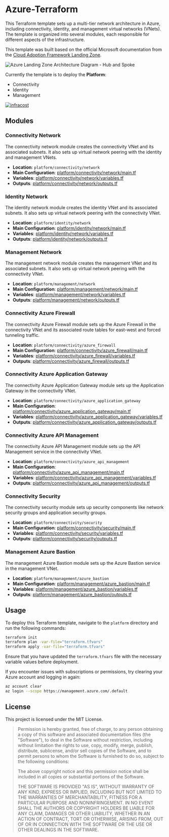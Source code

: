 # Azure-Terraform

This Terraform template sets up a multi-tier network architecture in Azure, including connectivity, identity, and management virtual networks (VNets). The template is organized into several modules, each responsible for different aspects of the infrastructure.

This template was built based on the official Microsoft documentation from the [Cloud Adoption Framework Landing Zone](https://learn.microsoft.com/en-us/azure/cloud-adoption-framework/ready/landing-zone/).

![Azure Landing Zone Architecture Diagram - Hub and Spoke](https://learn.microsoft.com/en-us/azure/cloud-adoption-framework/ready/enterprise-scale/media/azure-landing-zone-architecture-diagram-hub-spoke.svg)

Currently the template is to deploy the **Platform**:
- Connectivity
- Identity
- Management

[![infracost](https://img.shields.io/endpoint?url=https://dashboard.api.infracost.io/shields/json/cd540923-250e-4288-b92c-f23ea45c6718/repos/f89bf2d5-6437-445c-b152-772cb2f9667e/branch/35914b04-0b0e-471e-b0e7-91a510cc893a)](https://dashboard.infracost.io/org/sarmadjari/repos/f89bf2d5-6437-445c-b152-772cb2f9667e?tab=settings)
## Modules

### Connectivity Network

The connectivity network module creates the connectivity VNet and its associated subnets. It also sets up virtual network peering with the identity and management VNets.

- **Location**: `platform/connectivity/network`
- **Main Configuration**: [platform/connectivity/network/main.tf](platform/connectivity/network/main.tf)
- **Variables**: [platform/connectivity/network/variables.tf](platform/connectivity/network/variables.tf)
- **Outputs**: [platform/connectivity/network/outputs.tf](platform/connectivity/network/outputs.tf)

### Identity Network

The identity network module creates the identity VNet and its associated subnets. It also sets up virtual network peering with the connectivity VNet.

- **Location**: `platform/identity/network`
- **Main Configuration**: [platform/identity/network/main.tf](platform/identity/network/main.tf)
- **Variables**: [platform/identity/network/variables.tf](platform/identity/network/variables.tf)
- **Outputs**: [platform/identity/network/outputs.tf](platform/identity/network/outputs.tf)

### Management Network

The management network module creates the management VNet and its associated subnets. It also sets up virtual network peering with the connectivity VNet.

- **Location**: `platform/management/network`
- **Main Configuration**: [platform/management/network/main.tf](platform/management/network/main.tf)
- **Variables**: [platform/management/network/variables.tf](platform/management/network/variables.tf)
- **Outputs**: [platform/management/network/outputs.tf](platform/management/network/outputs.tf)

### Connectivity Azure Firewall

The connectivity Azure Firewall module sets up the Azure Firewall in the connectivity VNet and its associated route tables for east-west and forced tunneling traffic.

- **Location**: `platform/connectivity/azure_firewall`
- **Main Configuration**: [platform/connectivity/azure_firewall/main.tf](platform/connectivity/azure_firewall/main.tf)
- **Variables**: [platform/connectivity/azure_firewall/variables.tf](platform/connectivity/azure_firewall/variables.tf)
- **Outputs**: [platform/connectivity/azure_firewall/outputs.tf](platform/connectivity/azure_firewall/outputs.tf)

### Connectivity Azure Application Gateway

The connectivity Azure Application Gateway module sets up the Application Gateway in the connectivity VNet.

- **Location**: `platform/connectivity/azure_application_gateway`
- **Main Configuration**: [platform/connectivity/azure_application_gateway/main.tf](platform/connectivity/azure_application_gateway/main.tf)
- **Variables**: [platform/connectivity/azure_application_gateway/variables.tf](platform/connectivity/azure_application_gateway/variables.tf)
- **Outputs**: [platform/connectivity/azure_application_gateway/outputs.tf](platform/connectivity/azure_application_gateway/outputs.tf)

### Connectivity Azure API Management

The connectivity Azure API Management module sets up the API Management service in the connectivity VNet.

- **Location**: `platform/connectivity/azure_api_management`
- **Main Configuration**: [platform/connectivity/azure_api_management/main.tf](platform/connectivity/azure_api_management/main.tf)
- **Variables**: [platform/connectivity/azure_api_management/variables.tf](platform/connectivity/azure_api_management/variables.tf)
- **Outputs**: [platform/connectivity/azure_api_management/outputs.tf](platform/connectivity/azure_api_management/outputs.tf)

### Connectivity Security

The connectivity security module sets up security components like network security groups and application security groups.

- **Location**: `platform/connectivity/security`
- **Main Configuration**: [platform/connectivity/security/main.tf](platform/connectivity/security/main.tf)
- **Variables**: [platform/connectivity/security/variables.tf](platform/connectivity/security/variables.tf)
- **Outputs**: [platform/connectivity/security/outputs.tf](platform/connectivity/security/outputs.tf)

### Management Azure Bastion

The management Azure Bastion module sets up the Azure Bastion service in the management VNet.

- **Location**: `platform/management/azure_bastion`
- **Main Configuration**: [platform/management/azure_bastion/main.tf](platform/management/azure_bastion/main.tf)
- **Variables**: [platform/management/azure_bastion/variables.tf](platform/management/azure_bastion/variables.tf)
- **Outputs**: [platform/management/azure_bastion/outputs.tf](platform/management/azure_bastion/outputs.tf)

## Usage

To deploy this Terraform template, navigate to the `platform` directory and run the following commands:

```sh
terraform init
terraform plan -var-file="terraform.tfvars"
terraform apply -var-file="terraform.tfvars"
```

Ensure that you have updated the `terraform.tfvars` file with the necessary variable values before deployment.

If you encounter issues with subscriptions or permissions, try clearing your Azure account and logging in again:

```sh
az account clear
az login --scope https://management.azure.com/.default
```

## License

This project is licensed under the MIT License.

>Permission is hereby granted, free of charge, to any person obtaining a copy of this software and associated documentation files (the "Software"), to deal in the Software without restriction, including without limitation the rights to use, copy, modify, merge, publish, distribute, sublicense, and/or sell copies of the Software, and to permit persons to whom the Software is furnished to do so, subject to the following conditions:
>
>The above copyright notice and this permission notice shall be included in all copies or substantial portions of the Software.
>
>THE SOFTWARE IS PROVIDED "AS IS", WITHOUT WARRANTY OF ANY KIND, EXPRESS OR IMPLIED, INCLUDING BUT NOT LIMITED TO THE WARRANTIES OF MERCHANTABILITY, FITNESS FOR A PARTICULAR PURPOSE AND NONINFRINGEMENT. IN NO EVENT SHALL THE AUTHORS OR COPYRIGHT HOLDERS BE LIABLE FOR ANY CLAIM, DAMAGES OR OTHER LIABILITY, WHETHER IN AN ACTION OF CONTRACT, TORT OR OTHERWISE, ARISING FROM, OUT OF OR IN CONNECTION WITH THE SOFTWARE OR THE USE OR OTHER DEALINGS IN THE SOFTWARE.
